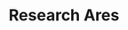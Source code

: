 ---
# A section created with the Portfolio widget.
# This section displays content from `content/project/`.
# See https://wowchemy.com/docs/widget/portfolio/
widget: portfolio

# This file represents a page section.
headless: true

# Order that this section appears on the page.
weight: 10

title: 'Research Ares'
subtitle: ''

content:
  # Page type to display. E.g. project.
  page_type: research
  # Default filter index (e.g. 0 corresponds to the first `filter_button` instance below).
  filter_default: 0

  # Filter toolbar (optional).
  # Add or remove as many filters (`filter_button` instances) as you like.
  # To show all items, set `tag` to "*".
  # To filter by a specific tag, set `tag` to an existing tag name.
  # To remove the toolbar, delete the entire `filter_button` block.
  filter_button:
    - name: All
      tag: '*'
    - name: Solid-state Batteries 
      tag: ALB
    - name: Multivalent Batteries
      tag: MV
    - name: Data-driven Discovery Materials
      tag: DDD
  design:
    # Choose how many columns the section has. Valid values: '1' or '2'.
    columns: '2'
    # Choose a listing view
    view: 2
    # For Showcase view, flip alternate rows?
    flip_alt_rows: false
design:
  columns: '1'
  view: masonry
  flip_alt_rows: true
  background: {}
  spacing: {padding: [0, 0, 0, 0]}
---